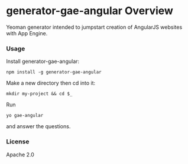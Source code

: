# generator-gae-angular Overview

Yeoman generator intended to jumpstart creation of AngularJS websites with App Engine.

### Usage

Install generator-gae-angular:

    npm install -g generator-gae-angular

Make a new directory then cd into it:

    mkdir my-project && cd $_

Run

    yo gae-angular
and answer the questions.

### License

Apache 2.0
